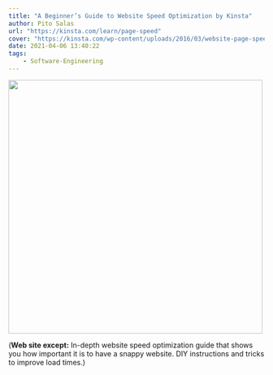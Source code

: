 ```yaml
---
title: "A Beginner’s Guide to Website Speed Optimization by Kinsta"
author: Pito Salas
url: "https://kinsta.com/learn/page-speed" 
cover: "https://kinsta.com/wp-content/uploads/2016/03/website-page-speed-optimization.png" 
date: 2021-04-06 13:40:22
tags:
    - Software-Engineering
---
```

<img src=https://kinsta.com/wp-content/uploads/2016/03/website-page-speed-optimization.png width="500">



(**Web site except:** In-depth website speed optimization guide that shows you how important it is to have a snappy website. DIY instructions and tricks to improve load times.) 
